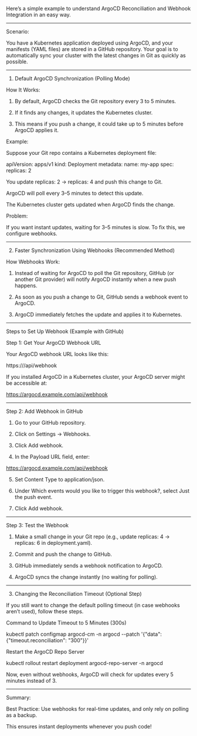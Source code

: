 Here’s a simple example to understand ArgoCD Reconciliation and Webhook Integration in an easy way.


---

Scenario:

You have a Kubernetes application deployed using ArgoCD, and your manifests (YAML files) are stored in a GitHub repository.
Your goal is to automatically sync your cluster with the latest changes in Git as quickly as possible.


---

1. Default ArgoCD Synchronization (Polling Mode)

How It Works:

1. By default, ArgoCD checks the Git repository every 3 to 5 minutes.


2. If it finds any changes, it updates the Kubernetes cluster.


3. This means if you push a change, it could take up to 5 minutes before ArgoCD applies it.



Example:

Suppose your Git repo contains a Kubernetes deployment file:

apiVersion: apps/v1
kind: Deployment
metadata:
  name: my-app
spec:
  replicas: 2

You update replicas: 2 → replicas: 4 and push this change to Git.

ArgoCD will poll every 3–5 minutes to detect this update.

The Kubernetes cluster gets updated when ArgoCD finds the change.


Problem:

If you want instant updates, waiting for 3–5 minutes is slow.
To fix this, we configure webhooks.


---

2. Faster Synchronization Using Webhooks (Recommended Method)

How Webhooks Work:

1. Instead of waiting for ArgoCD to poll the Git repository,
GitHub (or another Git provider) will notify ArgoCD instantly when a new push happens.


2. As soon as you push a change to Git, GitHub sends a webhook event to ArgoCD.


3. ArgoCD immediately fetches the update and applies it to Kubernetes.




---

Steps to Set Up Webhook (Example with GitHub)

Step 1: Get Your ArgoCD Webhook URL

Your ArgoCD webhook URL looks like this:

https://<your-argocd-server>/api/webhook

If you installed ArgoCD in a Kubernetes cluster, your ArgoCD server might be accessible at:

https://argocd.example.com/api/webhook


---

Step 2: Add Webhook in GitHub

1. Go to your GitHub repository.


2. Click on Settings → Webhooks.


3. Click Add webhook.


4. In the Payload URL field, enter:

https://argocd.example.com/api/webhook


5. Set Content Type to application/json.


6. Under Which events would you like to trigger this webhook?, select Just the push event.


7. Click Add webhook.




---

Step 3: Test the Webhook

1. Make a small change in your Git repo (e.g., update replicas: 4 → replicas: 6 in deployment.yaml).


2. Commit and push the change to GitHub.


3. GitHub immediately sends a webhook notification to ArgoCD.


4. ArgoCD syncs the change instantly (no waiting for polling).




---

3. Changing the Reconciliation Timeout (Optional Step)

If you still want to change the default polling timeout (in case webhooks aren’t used), follow these steps.

Command to Update Timeout to 5 Minutes (300s)

kubectl patch configmap argocd-cm -n argocd --patch '{"data": {"timeout.reconciliation": "300"}}'

Restart the ArgoCD Repo Server

kubectl rollout restart deployment argocd-repo-server -n argocd

Now, even without webhooks, ArgoCD will check for updates every 5 minutes instead of 3.


---

Summary:

Best Practice:
Use webhooks for real-time updates, and only rely on polling as a backup.

This ensures instant deployments whenever you push code!

